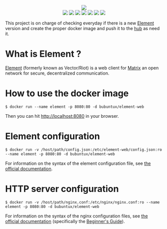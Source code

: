 <p align="center">
    <a href="https://element.io/"><img src="https://element.io/images/logo-ele-secondary.svg"/></a>
    </br>
    <a href="https://github.com/bubuntux/element-web/blob/master/LICENSE"><img src="https://badgen.net/github/license/bubuntux/element-web?color=cyan"/></a>
     <a href="https://cloud.docker.com/u/bubuntux/repository/docker/bubuntux/element-web"><img src="https://badgen.net/docker/size/bubuntux/element-web?icon=docker&label=size"/></a>
    <a href="https://cloud.docker.com/u/bubuntux/repository/docker/bubuntux/element-web"><img src="https://badgen.net/docker/pulls/bubuntux/element-web?icon=docker&label=pulls"/></a>
    <a href="https://cloud.docker.com/u/bubuntux/repository/docker/bubuntux/element-web"><img src="https://badgen.net/docker/stars/bubuntux/element-web?icon=docker&label=stars"/></a>
    <a href="https://github.com/bubuntux/element-web"><img src="https://badgen.net/github/forks/bubuntux/element-web?icon=github&label=forks&color=black"/></a>
    <a href="https://github.com/bubuntux/element-web"><img src="https://badgen.net/github/stars/bubuntux/element-web?icon=github&label=stars&color=black"/></a>
    <a href="https://github.com/bubuntux/element-web/actions?query=workflow%3Acron"><img src="https://github.com/bubuntux/element-web/workflows/cron/badge.svg"/></a>
</p>

This project is on charge of checking everyday if there is a new [Element](https://element.io/) version and create the proper docker image and push it to the [hub](https://hub.docker.com/r/bubuntux/element-web/) as need it.

# What is Element ? #
[Element](https://element.io/features) (formerly known as Vector/Riot) is a web client for [Matrix](https://matrix.org) an open network for secure, decentralized communication.

# How to use the docker image #
```
$ docker run --name element -p 8080:80 -d bubuntux/element-web
```
Then you can hit [http://localhost:8080](http://localhost:8080) in your browser.

# Element configuration #
```
$ docker run -v /host/path/config.json:/etc/element-web/config.json:ro --name element -p 8080:80 -d bubuntux/element-web
```
For information on the syntax of the element configuration file, see [the official documentation](https://github.com/vector-im/element-web#configjson).

# HTTP server configuration #
```
$ docker run -v /host/path/nginx.conf:/etc/nginx/nginx.conf:ro --name element -p 8080:80 -d bubuntux/element-web
```
For information on the syntax of the nginx configuration files, see [the official documentation](http://nginx.org/en/docs/) (specifically the [Beginner's Guide](http://nginx.org/en/docs/beginners_guide.html#conf_structure)).
